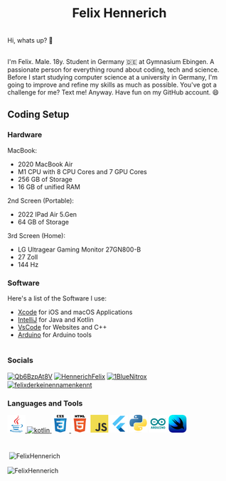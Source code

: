 
<h1 align="center">Felix Hennerich<br></h1>
<br>
Hi, whats up? 👋

<br>

<br>I'm Felix. Male. 18y. Student in Germany 🇩🇪 at Gymnasium Ebingen. A passionate person for everything round about coding, tech and science. Before I start studying computer science at a university in Germany, I'm going to improve and refine my skills as much as possible. You've got a challenge for me? Text me! Anyway. Have fun on my GitHub account. 😄

## Coding Setup

### Hardware

MacBook:
- 2020 MacBook Air
- M1 CPU with 8 CPU Cores and 7 GPU Cores
- 256 GB of Storage
- 16 GB of unified RAM

2nd Screen (Portable):
- 2022 IPad Air 5.Gen
- 64 GB of Storage

3rd Screen (Home):
- LG Ultragear Gaming Monitor 27GN800-B
- 27 Zoll
- 144 Hz


### Software

Here's a list of the Software I use:
- [Xcode](https://developer.apple.com/xcode/) for iOS and macOS Applications
- [IntelliJ](https://www.jetbrains.com/de-de/idea/) for Java and Kotlin
- [VsCode](https://code.visualstudio.com) for Websites and C++
- [Arduino](https://www.arduino.cc) for Arduino tools
#
<h3 align="left">Socials</h3>
<p align="left">
<a href="https://discord.gg/Qb6BzpAt8V" target="blank"><img align="center" src="https://raw.githubusercontent.com/rahuldkjain/github-profile-readme-generator/master/src/images/icons/Social/discord.svg" alt="Qb6BzpAt8V" height="30" width="40" /></a>
 <a href="https://twitter.com/HennerichFelix" target="blank"><img align="center" src="https://raw.githubusercontent.com/rahuldkjain/github-profile-readme-generator/master/src/images/icons/Social/twitter.svg" alt="HennerichFelix" height="30" width="40" /></a>
 <a href="https://www.youtube.com/channel/UCKNT0NCikpds9nWKhIQcS3w" target="blank"><img align="center" src="https://raw.githubusercontent.com/rahuldkjain/github-profile-readme-generator/master/src/images/icons/Social/youtube.svg" alt="1BlueNitrox" height="30" width="40" /></a>
  <a href="https://www.instagram.com/felixderkeinennamenkennt/" target="blank"><img align="center" src="https://raw.githubusercontent.com/rahuldkjain/github-profile-readme-generator/master/src/images/icons/Social/instagram.svg" alt="felixderkeinennamenkennt" height="30" width="40" /></a>
</p>

### Languages and Tools
<p align="left">  </p>
<a href="https://www.java.com" target="_blank" rel="noreferrer"> <img src="https://raw.githubusercontent.com/devicons/devicon/master/icons/java/java-original.svg" alt="java" width="40" height="40"/> </a> 
<a href="https://kotlinlang.org" target="_blank" rel="noreferrer"> <img src="https://www.vectorlogo.zone/logos/kotlinlang/kotlinlang-icon.svg" alt="kotlin" width="40" height="40"/> </a>
<a href="https://www.w3schools.com/css/" target="_blank" rel="noreferrer"> <img src="https://raw.githubusercontent.com/devicons/devicon/master/icons/css3/css3-original-wordmark.svg" alt="css3" width="40" height="40"/> </a> 
<a href="https://www.w3.org/html/" target="_blank" rel="noreferrer"> <img src="https://raw.githubusercontent.com/devicons/devicon/master/icons/html5/html5-original-wordmark.svg" alt="html5" width="40" height="40"/></a> 
<a href="https://www.java.com" target="_blank" rel="noreferrer"> <img src="https://github.com/FelixHennerich/FelixHennerich/blob/main/JavaScript-logo.png?raw=true" alt="JS" width="40" height="40"/></a>
<a href="https://flutter.dev" target="_blank" rel="noreferrer"> <img src="https://github.com/FelixHennerich/FelixHennerich/blob/main/1_5-aoK8IBmXve5whBQM90GA.png?raw=true" alt="flutter" width="40" height="40"/></a>
<a href="https://www.python.org" target="_blank" rel="noreferrer"> <img src="https://github.com/FelixHennerich/FelixHennerich/blob/main/Python-logo-notext.svg.png?raw=true" alt="python" width="40" height="40"/></a>
<a href="https://www.arduino.cc" target="_blank" rel="noreferrer"> <img src="https://github.com/FelixHennerich/FelixHennerich/blob/main/379109.png?raw=true" alt="arduino" width="40" height="40"/></a>
<a href="https://www.apple.com" target="_blank" rel="noreferrer"> <img src="https://github.com/FelixHennerich/FelixHennerich/blob/main/icon.png?raw=true" alt="swift" width="40" height="40"/></a>

#

<nobr><p>&nbsp;<img align="center" src="https://github-readme-stats.vercel.app/api?username=FelixHennerich&show_icons=true&locale=en&theme=github_dark" alt="FelixHennerich"/></p></nobr>
<nobr><p><img align="center" src="https://github-readme-streak-stats.herokuapp.com?user=FelixHennerich&theme=transparent&card_width=473&type=png" alt="FelixHennerich" /></p></nobr>
